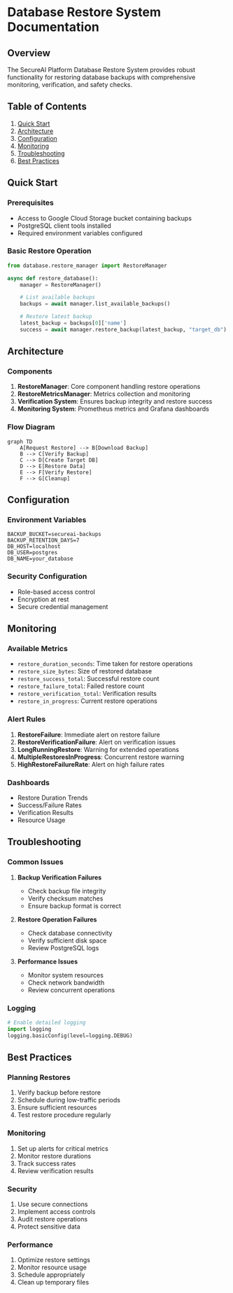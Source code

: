 # Database Restore System Documentation

## Overview
The SecureAI Platform Database Restore System provides robust functionality for restoring database backups with comprehensive monitoring, verification, and safety checks.

## Table of Contents
1. [Quick Start](#quick-start)
2. [Architecture](#architecture)
3. [Configuration](#configuration)
4. [Monitoring](#monitoring)
5. [Troubleshooting](#troubleshooting)
6. [Best Practices](#best-practices)

## Quick Start

### Prerequisites
- Access to Google Cloud Storage bucket containing backups
- PostgreSQL client tools installed
- Required environment variables configured

### Basic Restore Operation
```python
from database.restore_manager import RestoreManager

async def restore_database():
    manager = RestoreManager()

    # List available backups
    backups = await manager.list_available_backups()

    # Restore latest backup
    latest_backup = backups[0]['name']
    success = await manager.restore_backup(latest_backup, "target_db")
```

## Architecture

### Components
1. **RestoreManager**: Core component handling restore operations
2. **RestoreMetricsManager**: Metrics collection and monitoring
3. **Verification System**: Ensures backup integrity and restore success
4. **Monitoring System**: Prometheus metrics and Grafana dashboards

### Flow Diagram
```mermaid
graph TD
    A[Request Restore] --> B[Download Backup]
    B --> C[Verify Backup]
    C --> D[Create Target DB]
    D --> E[Restore Data]
    E --> F[Verify Restore]
    F --> G[Cleanup]
```

## Configuration

### Environment Variables
```env
BACKUP_BUCKET=secureai-backups
BACKUP_RETENTION_DAYS=7
DB_HOST=localhost
DB_USER=postgres
DB_NAME=your_database
```

### Security Configuration
- Role-based access control
- Encryption at rest
- Secure credential management

## Monitoring

### Available Metrics
- `restore_duration_seconds`: Time taken for restore operations
- `restore_size_bytes`: Size of restored database
- `restore_success_total`: Successful restore count
- `restore_failure_total`: Failed restore count
- `restore_verification_total`: Verification results
- `restore_in_progress`: Current restore operations

### Alert Rules
1. **RestoreFailure**: Immediate alert on restore failure
2. **RestoreVerificationFailure**: Alert on verification issues
3. **LongRunningRestore**: Warning for extended operations
4. **MultipleRestoresInProgress**: Concurrent restore warning
5. **HighRestoreFailureRate**: Alert on high failure rates

### Dashboards
- Restore Duration Trends
- Success/Failure Rates
- Verification Results
- Resource Usage

## Troubleshooting

### Common Issues
1. **Backup Verification Failures**
   - Check backup file integrity
   - Verify checksum matches
   - Ensure backup format is correct

2. **Restore Operation Failures**
   - Check database connectivity
   - Verify sufficient disk space
   - Review PostgreSQL logs

3. **Performance Issues**
   - Monitor system resources
   - Check network bandwidth
   - Review concurrent operations

### Logging
```python
# Enable detailed logging
import logging
logging.basicConfig(level=logging.DEBUG)
```

## Best Practices

### Planning Restores
1. Verify backup before restore
2. Schedule during low-traffic periods
3. Ensure sufficient resources
4. Test restore procedure regularly

### Monitoring
1. Set up alerts for critical metrics
2. Monitor restore durations
3. Track success rates
4. Review verification results

### Security
1. Use secure connections
2. Implement access controls
3. Audit restore operations
4. Protect sensitive data

### Performance
1. Optimize restore settings
2. Monitor resource usage
3. Schedule appropriately
4. Clean up temporary files
